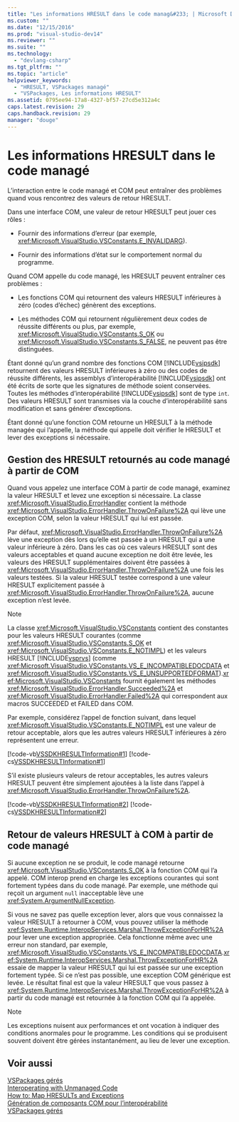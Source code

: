 ```yaml
---
title: "Les informations HRESULT dans le code manag&#233; | Microsoft Docs"
ms.custom: ""
ms.date: "12/15/2016"
ms.prod: "visual-studio-dev14"
ms.reviewer: ""
ms.suite: ""
ms.technology: 
  - "devlang-csharp"
ms.tgt_pltfrm: ""
ms.topic: "article"
helpviewer_keywords: 
  - "HRESULT, VSPackages managé"
  - "VSPackages, Les informations HRESULT"
ms.assetid: 0795ee94-17a8-4327-bf57-27cd5e312a4c
caps.latest.revision: 29
caps.handback.revision: 29
manager: "douge"
---
```

# Les informations HRESULT dans le code manag&#233;
L’interaction entre le code managé et COM peut entraîner des problèmes quand vous rencontrez des valeurs de retour HRESULT.  
  
 Dans une interface COM, une valeur de retour HRESULT peut jouer ces rôles :  
  
-   Fournir des informations d’erreur \(par exemple, <xref:Microsoft.VisualStudio.VSConstants.E_INVALIDARG>\).  
  
-   Fournir des informations d’état sur le comportement normal du programme.  
  
 Quand COM appelle du code managé, les HRESULT peuvent entraîner ces problèmes :  
  
-   Les fonctions COM qui retournent des valeurs HRESULT inférieures à zéro \(codes d’échec\) génèrent des exceptions.  
  
-   Les méthodes COM qui retournent régulièrement deux codes de réussite différents ou plus, par exemple, <xref:Microsoft.VisualStudio.VSConstants.S_OK> ou <xref:Microsoft.VisualStudio.VSConstants.S_FALSE>, ne peuvent pas être distinguées.  
  
 Étant donné qu’un grand nombre des fonctions COM [!INCLUDE[vsipsdk](../extensibility/includes/vsipsdk_md.md)] retournent des valeurs HRESULT inférieures à zéro ou des codes de réussite différents, les assemblys d’interopérabilité [!INCLUDE[vsipsdk](../extensibility/includes/vsipsdk_md.md)] ont été écrits de sorte que les signatures de méthode soient conservées. Toutes les méthodes d’interopérabilité [!INCLUDE[vsipsdk](../extensibility/includes/vsipsdk_md.md)] sont de type `int`. Des valeurs HRESULT sont transmises via la couche d’interopérabilité sans modification et sans générer d’exceptions.  
  
 Étant donné qu’une fonction COM retourne un HRESULT à la méthode managée qui l’appelle, la méthode qui appelle doit vérifier le HRESULT et lever des exceptions si nécessaire.  
  
## Gestion des HRESULT retournés au code managé à partir de COM  
 Quand vous appelez une interface COM à partir de code managé, examinez la valeur HRESULT et levez une exception si nécessaire. La classe <xref:Microsoft.VisualStudio.ErrorHandler> contient la méthode <xref:Microsoft.VisualStudio.ErrorHandler.ThrowOnFailure%2A> qui lève une exception COM, selon la valeur HRESULT qui lui est passée.  
  
 Par défaut, <xref:Microsoft.VisualStudio.ErrorHandler.ThrowOnFailure%2A> lève une exception dès lors qu’elle est passée à un HRESULT qui a une valeur inférieure à zéro. Dans les cas où ces valeurs HRESULT sont des valeurs acceptables et quand aucune exception ne doit être levée, les valeurs des HRESULT supplémentaires doivent être passées à <xref:Microsoft.VisualStudio.ErrorHandler.ThrowOnFailure%2A> une fois les valeurs testées. Si la valeur HRESULT testée correspond à une valeur HRESULT explicitement passée à <xref:Microsoft.VisualStudio.ErrorHandler.ThrowOnFailure%2A>, aucune exception n’est levée.  
  
> [!NOTE]
>  La classe <xref:Microsoft.VisualStudio.VSConstants> contient des constantes pour les valeurs HRESULT courantes \(comme <xref:Microsoft.VisualStudio.VSConstants.S_OK> et <xref:Microsoft.VisualStudio.VSConstants.E_NOTIMPL>\) et les valeurs HRESULT [!INCLUDE[vsprvs](../code-quality/includes/vsprvs_md.md)] \(comme <xref:Microsoft.VisualStudio.VSConstants.VS_E_INCOMPATIBLEDOCDATA> et <xref:Microsoft.VisualStudio.VSConstants.VS_E_UNSUPPORTEDFORMAT>\).<xref:Microsoft.VisualStudio.VSConstants> fournit également les méthodes <xref:Microsoft.VisualStudio.ErrorHandler.Succeeded%2A> et <xref:Microsoft.VisualStudio.ErrorHandler.Failed%2A> qui correspondent aux macros SUCCEEDED et FAILED dans COM.  
  
 Par exemple, considérez l’appel de fonction suivant, dans lequel <xref:Microsoft.VisualStudio.VSConstants.E_NOTIMPL> est une valeur de retour acceptable, alors que les autres valeurs HRESULT inférieures à zéro représentent une erreur.  
  
 [!code-vb[VSSDKHRESULTInformation#1](../extensibility/internals/codesnippet/VisualBasic/hresult-information-in-managed-code_1.vb)]
 [!code-cs[VSSDKHRESULTInformation#1](../extensibility/internals/codesnippet/CSharp/hresult-information-in-managed-code_1.cs)]  
  
 S’il existe plusieurs valeurs de retour acceptables, les autres valeurs HRESULT peuvent être simplement ajoutées à la liste dans l’appel à <xref:Microsoft.VisualStudio.ErrorHandler.ThrowOnFailure%2A>.  
  
 [!code-vb[VSSDKHRESULTInformation#2](../extensibility/internals/codesnippet/VisualBasic/hresult-information-in-managed-code_2.vb)]
 [!code-cs[VSSDKHRESULTInformation#2](../extensibility/internals/codesnippet/CSharp/hresult-information-in-managed-code_2.cs)]  
  
## Retour de valeurs HRESULT à COM à partir de code managé  
 Si aucune exception ne se produit, le code managé retourne <xref:Microsoft.VisualStudio.VSConstants.S_OK> à la fonction COM qui l’a appelé. COM interop prend en charge les exceptions courantes qui sont fortement typées dans du code managé. Par exemple, une méthode qui reçoit un argument `null` inacceptable lève une <xref:System.ArgumentNullException>.  
  
 Si vous ne savez pas quelle exception lever, alors que vous connaissez la valeur HRESULT à retourner à COM, vous pouvez utiliser la méthode <xref:System.Runtime.InteropServices.Marshal.ThrowExceptionForHR%2A> pour lever une exception appropriée. Cela fonctionne même avec une erreur non standard, par exemple, <xref:Microsoft.VisualStudio.VSConstants.VS_E_INCOMPATIBLEDOCDATA>.<xref:System.Runtime.InteropServices.Marshal.ThrowExceptionForHR%2A> essaie de mapper la valeur HRESULT qui lui est passée sur une exception fortement typée. Si ce n’est pas possible, une exception COM générique est levée. Le résultat final est que la valeur HRESULT que vous passez à <xref:System.Runtime.InteropServices.Marshal.ThrowExceptionForHR%2A> à partir du code managé est retournée à la fonction COM qui l’a appelée.  
  
> [!NOTE]
>  Les exceptions nuisent aux performances et ont vocation à indiquer des conditions anormales pour le programme. Les conditions qui se produisent souvent doivent être gérées instantanément, au lieu de lever une exception.  
  
## Voir aussi  
 [VSPackages gérés](../misc/managed-vspackages.md)   
 [Interoperating with Unmanaged Code](../Topic/Interoperating%20with%20Unmanaged%20Code.md)   
 [How to: Map HRESULTs and Exceptions](../Topic/How%20to:%20Map%20HRESULTs%20and%20Exceptions.md)   
 [Génération de composants COM pour l’interopérabilité](http://msdn.microsoft.com/fr-fr/7a2c657a-cfef-40f0-bed3-7c2c0ac4abdf)   
 [VSPackages gérés](../misc/managed-vspackages.md)